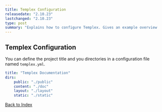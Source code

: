 ```yaml
---
title: Templex Configuration
releasedate: "2.10.23"
lastchanged: "2.10.23"
type: post
summary: "Explains how to configure Templex. Gives an example overview. Is a concise overview."
---
```


## Templex Configuration

You can define the project title and you directories in a configuration
file named `templex.yml`.

```yml
title: "Templex Documentation"
dirs:
    public: "./public"
    content: "./doc"
    layout: "./layout"
    static: "./static"
```

[Back to Index](./index.html)
